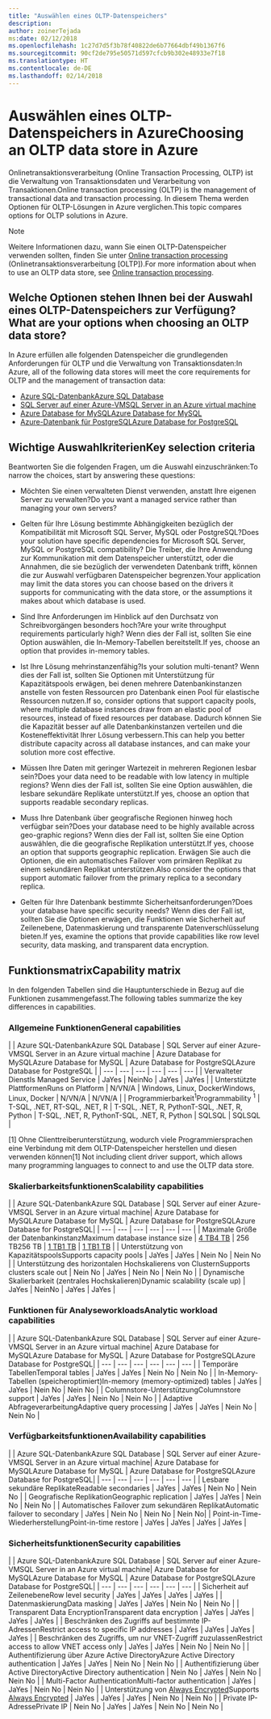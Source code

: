```yaml
---
title: "Auswählen eines OLTP-Datenspeichers"
description: 
author: zoinerTejada
ms:date: 02/12/2018
ms.openlocfilehash: 1c27d7d5f3b78f40822de6b77664dbf49b1367f6
ms.sourcegitcommit: 90cf2de795e50571d597cfcb9b302e48933e7f18
ms.translationtype: HT
ms.contentlocale: de-DE
ms.lasthandoff: 02/14/2018
---
```

# <a name="choosing-an-oltp-data-store-in-azure"></a><span data-ttu-id="663b9-102">Auswählen eines OLTP-Datenspeichers in Azure</span><span class="sxs-lookup"><span data-stu-id="663b9-102">Choosing an OLTP data store in Azure</span></span>

<span data-ttu-id="663b9-103">Onlinetransaktionsverarbeitung (Online Transaction Processing, OLTP) ist die Verwaltung von Transaktionsdaten und Verarbeitung von Transaktionen.</span><span class="sxs-lookup"><span data-stu-id="663b9-103">Online transaction processing (OLTP) is the management of transactional data and transaction processing.</span></span> <span data-ttu-id="663b9-104">In diesem Thema werden Optionen für OLTP-Lösungen in Azure verglichen.</span><span class="sxs-lookup"><span data-stu-id="663b9-104">This topic compares options for OLTP solutions in Azure.</span></span>

> [!NOTE]
> <span data-ttu-id="663b9-105">Weitere Informationen dazu, wann Sie einen OLTP-Datenspeicher verwenden sollten, finden Sie unter [Online transaction processing](../scenarios/online-analytical-processing.md) (Onlinetransaktionsverarbeitung [OLTP]).</span><span class="sxs-lookup"><span data-stu-id="663b9-105">For more information about when to use an OLTP data store, see [Online transaction processing](../scenarios/online-analytical-processing.md).</span></span>

## <a name="what-are-your-options-when-choosing-an-oltp-data-store"></a><span data-ttu-id="663b9-106">Welche Optionen stehen Ihnen bei der Auswahl eines OLTP-Datenspeichers zur Verfügung?</span><span class="sxs-lookup"><span data-stu-id="663b9-106">What are your options when choosing an OLTP data store?</span></span>

<span data-ttu-id="663b9-107">In Azure erfüllen alle folgenden Datenspeicher die grundlegenden Anforderungen für OLTP und die Verwaltung von Transaktionsdaten:</span><span class="sxs-lookup"><span data-stu-id="663b9-107">In Azure, all of the following data stores will meet the core requirements for OLTP and the management of transaction data:</span></span>

- [<span data-ttu-id="663b9-108">Azure SQL-Datenbank</span><span class="sxs-lookup"><span data-stu-id="663b9-108">Azure SQL Database</span></span>](/azure/sql-database/)
- [<span data-ttu-id="663b9-109">SQL Server auf einer Azure-VM</span><span class="sxs-lookup"><span data-stu-id="663b9-109">SQL Server in an Azure virtual machine</span></span>](/azure/virtual-machines/windows/sql/virtual-machines-windows-sql-server-iaas-overview?toc=%2Fazure%2Fvirtual-machines%2Fwindows%2Ftoc.json)
- [<span data-ttu-id="663b9-110">Azure Database for MySQL</span><span class="sxs-lookup"><span data-stu-id="663b9-110">Azure Database for MySQL</span></span>](/azure/mysql/)
- [<span data-ttu-id="663b9-111">Azure-Datenbank für PostgreSQL</span><span class="sxs-lookup"><span data-stu-id="663b9-111">Azure Database for PostgreSQL</span></span>](/azure/postgresql/)

## <a name="key-selection-criteria"></a><span data-ttu-id="663b9-112">Wichtige Auswahlkriterien</span><span class="sxs-lookup"><span data-stu-id="663b9-112">Key selection criteria</span></span>

<span data-ttu-id="663b9-113">Beantworten Sie die folgenden Fragen, um die Auswahl einzuschränken:</span><span class="sxs-lookup"><span data-stu-id="663b9-113">To narrow the choices, start by answering these questions:</span></span>

- <span data-ttu-id="663b9-114">Möchten Sie einen verwalteten Dienst verwenden, anstatt Ihre eigenen Server zu verwalten?</span><span class="sxs-lookup"><span data-stu-id="663b9-114">Do you want a managed service rather than managing your own servers?</span></span>

- <span data-ttu-id="663b9-115">Gelten für Ihre Lösung bestimmte Abhängigkeiten bezüglich der Kompatibilität mit Microsoft SQL Server, MySQL oder PostgreSQL?</span><span class="sxs-lookup"><span data-stu-id="663b9-115">Does your solution have specific dependencies for Microsoft SQL Server, MySQL or PostgreSQL compatibility?</span></span> <span data-ttu-id="663b9-116">Die Treiber, die Ihre Anwendung zur Kommunikation mit dem Datenspeicher unterstützt, oder die Annahmen, die sie bezüglich der verwendeten Datenbank trifft, können die zur Auswahl verfügbaren Datenspeicher begrenzen.</span><span class="sxs-lookup"><span data-stu-id="663b9-116">Your application may limit the data stores you can choose based on the drivers it supports for communicating with the data store, or the assumptions it makes about which database is used.</span></span>

- <span data-ttu-id="663b9-117">Sind Ihre Anforderungen im Hinblick auf den Durchsatz von Schreibvorgängen besonders hoch?</span><span class="sxs-lookup"><span data-stu-id="663b9-117">Are your write throughput requirements particularly high?</span></span> <span data-ttu-id="663b9-118">Wenn dies der Fall ist, sollten Sie eine Option auswählen, die In-Memory-Tabellen bereitstellt.</span><span class="sxs-lookup"><span data-stu-id="663b9-118">If yes, choose an option that provides in-memory tables.</span></span> 

- <span data-ttu-id="663b9-119">Ist Ihre Lösung mehrinstanzenfähig?</span><span class="sxs-lookup"><span data-stu-id="663b9-119">Is your solution multi-tenant?</span></span> <span data-ttu-id="663b9-120">Wenn dies der Fall ist, sollten Sie Optionen mit Unterstützung für Kapazitätspools erwägen, bei denen mehrere Datenbankinstanzen anstelle von festen Ressourcen pro Datenbank einen Pool für elastische Ressourcen nutzen.</span><span class="sxs-lookup"><span data-stu-id="663b9-120">If so, consider options that support capacity pools, where multiple database instances draw from an elastic pool of resources, instead of fixed resources per database.</span></span> <span data-ttu-id="663b9-121">Dadurch können Sie die Kapazität besser auf alle Datenbankinstanzen verteilen und die Kosteneffektivität Ihrer Lösung verbessern.</span><span class="sxs-lookup"><span data-stu-id="663b9-121">This can help you better distribute capacity across all database instances, and can make your solution more cost effective.</span></span>

- <span data-ttu-id="663b9-122">Müssen Ihre Daten mit geringer Wartezeit in mehreren Regionen lesbar sein?</span><span class="sxs-lookup"><span data-stu-id="663b9-122">Does your data need to be readable with low latency in multiple regions?</span></span> <span data-ttu-id="663b9-123">Wenn dies der Fall ist, sollten Sie eine Option auswählen, die lesbare sekundäre Replikate unterstützt.</span><span class="sxs-lookup"><span data-stu-id="663b9-123">If yes, choose an option that supports readable secondary replicas.</span></span>

- <span data-ttu-id="663b9-124">Muss Ihre Datenbank über geografische Regionen hinweg hoch verfügbar sein?</span><span class="sxs-lookup"><span data-stu-id="663b9-124">Does your database need to be highly available across geo-graphic regions?</span></span> <span data-ttu-id="663b9-125">Wenn dies der Fall ist, sollten Sie eine Option auswählen, die die geografische Replikation unterstützt.</span><span class="sxs-lookup"><span data-stu-id="663b9-125">If yes, choose an option that supports geographic replication.</span></span> <span data-ttu-id="663b9-126">Erwägen Sie auch die Optionen, die ein automatisches Failover vom primären Replikat zu einem sekundären Replikat unterstützen.</span><span class="sxs-lookup"><span data-stu-id="663b9-126">Also consider the options that support automatic failover from the primary replica to a secondary replica.</span></span>

- <span data-ttu-id="663b9-127">Gelten für Ihre Datenbank bestimmte Sicherheitsanforderungen?</span><span class="sxs-lookup"><span data-stu-id="663b9-127">Does your database have specific security needs?</span></span> <span data-ttu-id="663b9-128">Wenn dies der Fall ist, sollten Sie die Optionen erwägen, die Funktionen wie Sicherheit auf Zeilenebene, Datenmaskierung und transparente Datenverschlüsselung bieten.</span><span class="sxs-lookup"><span data-stu-id="663b9-128">If yes, examine the options that provide capabilities like row level security, data masking, and transparent data encryption.</span></span>

## <a name="capability-matrix"></a><span data-ttu-id="663b9-129">Funktionsmatrix</span><span class="sxs-lookup"><span data-stu-id="663b9-129">Capability matrix</span></span>

<span data-ttu-id="663b9-130">In den folgenden Tabellen sind die Hauptunterschiede in Bezug auf die Funktionen zusammengefasst.</span><span class="sxs-lookup"><span data-stu-id="663b9-130">The following tables summarize the key differences in capabilities.</span></span>

### <a name="general-capabilities"></a><span data-ttu-id="663b9-131">Allgemeine Funktionen</span><span class="sxs-lookup"><span data-stu-id="663b9-131">General capabilities</span></span> 
| | <span data-ttu-id="663b9-132">Azure SQL-Datenbank</span><span class="sxs-lookup"><span data-stu-id="663b9-132">Azure SQL Database</span></span> | <span data-ttu-id="663b9-133">SQL Server auf einer Azure-VM</span><span class="sxs-lookup"><span data-stu-id="663b9-133">SQL Server in an Azure virtual machine</span></span> | <span data-ttu-id="663b9-134">Azure Database for MySQL</span><span class="sxs-lookup"><span data-stu-id="663b9-134">Azure Database for MySQL</span></span> | <span data-ttu-id="663b9-135">Azure Database for PostgreSQL</span><span class="sxs-lookup"><span data-stu-id="663b9-135">Azure Database for PostgreSQL</span></span> |
| --- | --- | --- | --- | --- | --- |
| <span data-ttu-id="663b9-136">Verwalteter Dienst</span><span class="sxs-lookup"><span data-stu-id="663b9-136">Is Managed Service</span></span> | <span data-ttu-id="663b9-137">Ja</span><span class="sxs-lookup"><span data-stu-id="663b9-137">Yes</span></span> | <span data-ttu-id="663b9-138">Nein</span><span class="sxs-lookup"><span data-stu-id="663b9-138">No</span></span> | <span data-ttu-id="663b9-139">Ja</span><span class="sxs-lookup"><span data-stu-id="663b9-139">Yes</span></span> | <span data-ttu-id="663b9-140">Ja</span><span class="sxs-lookup"><span data-stu-id="663b9-140">Yes</span></span> |
| <span data-ttu-id="663b9-141">Unterstützte Plattformen</span><span class="sxs-lookup"><span data-stu-id="663b9-141">Runs on Platform</span></span> | <span data-ttu-id="663b9-142">N/V</span><span class="sxs-lookup"><span data-stu-id="663b9-142">N/A</span></span> | <span data-ttu-id="663b9-143">Windows, Linux, Docker</span><span class="sxs-lookup"><span data-stu-id="663b9-143">Windows, Linux, Docker</span></span> | <span data-ttu-id="663b9-144">N/V</span><span class="sxs-lookup"><span data-stu-id="663b9-144">N/A</span></span> | <span data-ttu-id="663b9-145">N/V</span><span class="sxs-lookup"><span data-stu-id="663b9-145">N/A</span></span> |
| <span data-ttu-id="663b9-146">Programmierbarkeit<sup>1</sup></span><span class="sxs-lookup"><span data-stu-id="663b9-146">Programmability <sup>1</sup></span></span> | <span data-ttu-id="663b9-147">T-SQL, .NET, R</span><span class="sxs-lookup"><span data-stu-id="663b9-147">T-SQL, .NET, R</span></span> | <span data-ttu-id="663b9-148">T-SQL, .NET, R, Python</span><span class="sxs-lookup"><span data-stu-id="663b9-148">T-SQL, .NET, R, Python</span></span> | <span data-ttu-id="663b9-149">T-SQL, .NET, R, Python</span><span class="sxs-lookup"><span data-stu-id="663b9-149">T-SQL, .NET, R, Python</span></span> | <span data-ttu-id="663b9-150">SQL</span><span class="sxs-lookup"><span data-stu-id="663b9-150">SQL</span></span> | <span data-ttu-id="663b9-151">SQL</span><span class="sxs-lookup"><span data-stu-id="663b9-151">SQL</span></span> |

<span data-ttu-id="663b9-152">[1] Ohne Clienttreiberunterstützung, wodurch viele Programmiersprachen eine Verbindung mit dem OLTP-Datenspeicher herstellen und diesen verwenden können</span><span class="sxs-lookup"><span data-stu-id="663b9-152">[1] Not including client driver support, which allows many programming languages to connect to and use the OLTP data store.</span></span>

### <a name="scalability-capabilities"></a><span data-ttu-id="663b9-153">Skalierbarkeitsfunktionen</span><span class="sxs-lookup"><span data-stu-id="663b9-153">Scalability capabilities</span></span>
| | <span data-ttu-id="663b9-154">Azure SQL-Datenbank</span><span class="sxs-lookup"><span data-stu-id="663b9-154">Azure SQL Database</span></span> | <span data-ttu-id="663b9-155">SQL Server auf einer Azure-VM</span><span class="sxs-lookup"><span data-stu-id="663b9-155">SQL Server in an Azure virtual machine</span></span>| <span data-ttu-id="663b9-156">Azure Database for MySQL</span><span class="sxs-lookup"><span data-stu-id="663b9-156">Azure Database for MySQL</span></span> | <span data-ttu-id="663b9-157">Azure Database for PostgreSQL</span><span class="sxs-lookup"><span data-stu-id="663b9-157">Azure Database for PostgreSQL</span></span>|
| --- | --- | --- | --- | --- | --- |
| <span data-ttu-id="663b9-158">Maximale Größe der Datenbankinstanz</span><span class="sxs-lookup"><span data-stu-id="663b9-158">Maximum database instance size</span></span> | [<span data-ttu-id="663b9-159">4 TB</span><span class="sxs-lookup"><span data-stu-id="663b9-159">4 TB</span></span>](/azure/sql-database/sql-database-resource-limits) | <span data-ttu-id="663b9-160">256 TB</span><span class="sxs-lookup"><span data-stu-id="663b9-160">256 TB</span></span> | [<span data-ttu-id="663b9-161">1 TB</span><span class="sxs-lookup"><span data-stu-id="663b9-161">1 TB</span></span>](/azure/mysql/concepts-limits) | [<span data-ttu-id="663b9-162">1 TB</span><span class="sxs-lookup"><span data-stu-id="663b9-162">1 TB</span></span>](/azure/postgresql/concepts-limits) |
| <span data-ttu-id="663b9-163">Unterstützung von Kapazitätspools</span><span class="sxs-lookup"><span data-stu-id="663b9-163">Supports capacity pools</span></span>  | <span data-ttu-id="663b9-164">Ja</span><span class="sxs-lookup"><span data-stu-id="663b9-164">Yes</span></span> | <span data-ttu-id="663b9-165">Ja</span><span class="sxs-lookup"><span data-stu-id="663b9-165">Yes</span></span> | <span data-ttu-id="663b9-166">Nein </span><span class="sxs-lookup"><span data-stu-id="663b9-166">No</span></span> | <span data-ttu-id="663b9-167">Nein </span><span class="sxs-lookup"><span data-stu-id="663b9-167">No</span></span> |
| <span data-ttu-id="663b9-168">Unterstützung des horizontalen Hochskalierens von Clustern</span><span class="sxs-lookup"><span data-stu-id="663b9-168">Supports clusters scale out</span></span>  | <span data-ttu-id="663b9-169">Nein </span><span class="sxs-lookup"><span data-stu-id="663b9-169">No</span></span> | <span data-ttu-id="663b9-170">Ja</span><span class="sxs-lookup"><span data-stu-id="663b9-170">Yes</span></span> | <span data-ttu-id="663b9-171">Nein </span><span class="sxs-lookup"><span data-stu-id="663b9-171">No</span></span> | <span data-ttu-id="663b9-172">Nein </span><span class="sxs-lookup"><span data-stu-id="663b9-172">No</span></span> |
| <span data-ttu-id="663b9-173">Dynamische Skalierbarkeit (zentrales Hochskalieren)</span><span class="sxs-lookup"><span data-stu-id="663b9-173">Dynamic scalability (scale up)</span></span>  | <span data-ttu-id="663b9-174">Ja</span><span class="sxs-lookup"><span data-stu-id="663b9-174">Yes</span></span> | <span data-ttu-id="663b9-175">Nein</span><span class="sxs-lookup"><span data-stu-id="663b9-175">No</span></span> | <span data-ttu-id="663b9-176">Ja</span><span class="sxs-lookup"><span data-stu-id="663b9-176">Yes</span></span> | <span data-ttu-id="663b9-177">Ja</span><span class="sxs-lookup"><span data-stu-id="663b9-177">Yes</span></span> |

### <a name="analytic-workload-capabilities"></a><span data-ttu-id="663b9-178">Funktionen für Analyseworkloads</span><span class="sxs-lookup"><span data-stu-id="663b9-178">Analytic workload capabilities</span></span>
| | <span data-ttu-id="663b9-179">Azure SQL-Datenbank</span><span class="sxs-lookup"><span data-stu-id="663b9-179">Azure SQL Database</span></span> | <span data-ttu-id="663b9-180">SQL Server auf einer Azure-VM</span><span class="sxs-lookup"><span data-stu-id="663b9-180">SQL Server in an Azure virtual machine</span></span>| <span data-ttu-id="663b9-181">Azure Database for MySQL</span><span class="sxs-lookup"><span data-stu-id="663b9-181">Azure Database for MySQL</span></span> | <span data-ttu-id="663b9-182">Azure Database for PostgreSQL</span><span class="sxs-lookup"><span data-stu-id="663b9-182">Azure Database for PostgreSQL</span></span>|
| --- | --- | --- | --- | --- | --- | 
| <span data-ttu-id="663b9-183">Temporäre Tabellen</span><span class="sxs-lookup"><span data-stu-id="663b9-183">Temporal tables</span></span> | <span data-ttu-id="663b9-184">Ja</span><span class="sxs-lookup"><span data-stu-id="663b9-184">Yes</span></span> | <span data-ttu-id="663b9-185">Ja</span><span class="sxs-lookup"><span data-stu-id="663b9-185">Yes</span></span> | <span data-ttu-id="663b9-186">Nein </span><span class="sxs-lookup"><span data-stu-id="663b9-186">No</span></span> | <span data-ttu-id="663b9-187">Nein </span><span class="sxs-lookup"><span data-stu-id="663b9-187">No</span></span> |
| <span data-ttu-id="663b9-188">In-Memory-Tabellen (speicheroptimiert)</span><span class="sxs-lookup"><span data-stu-id="663b9-188">In-memory (memory-optimized) tables</span></span> | <span data-ttu-id="663b9-189">Ja</span><span class="sxs-lookup"><span data-stu-id="663b9-189">Yes</span></span> | <span data-ttu-id="663b9-190">Ja</span><span class="sxs-lookup"><span data-stu-id="663b9-190">Yes</span></span> | <span data-ttu-id="663b9-191">Nein </span><span class="sxs-lookup"><span data-stu-id="663b9-191">No</span></span> | <span data-ttu-id="663b9-192">Nein </span><span class="sxs-lookup"><span data-stu-id="663b9-192">No</span></span> |
| <span data-ttu-id="663b9-193">Columnstore-Unterstützung</span><span class="sxs-lookup"><span data-stu-id="663b9-193">Columnstore support</span></span> | <span data-ttu-id="663b9-194">Ja</span><span class="sxs-lookup"><span data-stu-id="663b9-194">Yes</span></span> | <span data-ttu-id="663b9-195">Ja</span><span class="sxs-lookup"><span data-stu-id="663b9-195">Yes</span></span> | <span data-ttu-id="663b9-196">Nein </span><span class="sxs-lookup"><span data-stu-id="663b9-196">No</span></span> | <span data-ttu-id="663b9-197">Nein </span><span class="sxs-lookup"><span data-stu-id="663b9-197">No</span></span> |
| <span data-ttu-id="663b9-198">Adaptive Abfrageverarbeitung</span><span class="sxs-lookup"><span data-stu-id="663b9-198">Adaptive query processing</span></span> | <span data-ttu-id="663b9-199">Ja</span><span class="sxs-lookup"><span data-stu-id="663b9-199">Yes</span></span> | <span data-ttu-id="663b9-200">Ja</span><span class="sxs-lookup"><span data-stu-id="663b9-200">Yes</span></span> | <span data-ttu-id="663b9-201">Nein </span><span class="sxs-lookup"><span data-stu-id="663b9-201">No</span></span> | <span data-ttu-id="663b9-202">Nein </span><span class="sxs-lookup"><span data-stu-id="663b9-202">No</span></span> |

### <a name="availability-capabilities"></a><span data-ttu-id="663b9-203">Verfügbarkeitsfunktionen</span><span class="sxs-lookup"><span data-stu-id="663b9-203">Availability capabilities</span></span>
| | <span data-ttu-id="663b9-204">Azure SQL-Datenbank</span><span class="sxs-lookup"><span data-stu-id="663b9-204">Azure SQL Database</span></span> | <span data-ttu-id="663b9-205">SQL Server auf einer Azure-VM</span><span class="sxs-lookup"><span data-stu-id="663b9-205">SQL Server in an Azure virtual machine</span></span>| <span data-ttu-id="663b9-206">Azure Database for MySQL</span><span class="sxs-lookup"><span data-stu-id="663b9-206">Azure Database for MySQL</span></span> | <span data-ttu-id="663b9-207">Azure Database for PostgreSQL</span><span class="sxs-lookup"><span data-stu-id="663b9-207">Azure Database for PostgreSQL</span></span>|
| --- | --- | --- | --- | --- | --- | 
| <span data-ttu-id="663b9-208">Lesbare sekundäre Replikate</span><span class="sxs-lookup"><span data-stu-id="663b9-208">Readable secondaries</span></span> | <span data-ttu-id="663b9-209">Ja</span><span class="sxs-lookup"><span data-stu-id="663b9-209">Yes</span></span> | <span data-ttu-id="663b9-210">Ja</span><span class="sxs-lookup"><span data-stu-id="663b9-210">Yes</span></span> | <span data-ttu-id="663b9-211">Nein </span><span class="sxs-lookup"><span data-stu-id="663b9-211">No</span></span> | <span data-ttu-id="663b9-212">Nein </span><span class="sxs-lookup"><span data-stu-id="663b9-212">No</span></span> | 
| <span data-ttu-id="663b9-213">Geografische Replikation</span><span class="sxs-lookup"><span data-stu-id="663b9-213">Geographic replication</span></span> | <span data-ttu-id="663b9-214">Ja</span><span class="sxs-lookup"><span data-stu-id="663b9-214">Yes</span></span> | <span data-ttu-id="663b9-215">Ja</span><span class="sxs-lookup"><span data-stu-id="663b9-215">Yes</span></span> | <span data-ttu-id="663b9-216">Nein </span><span class="sxs-lookup"><span data-stu-id="663b9-216">No</span></span> | <span data-ttu-id="663b9-217">Nein </span><span class="sxs-lookup"><span data-stu-id="663b9-217">No</span></span> | 
| <span data-ttu-id="663b9-218">Automatisches Failover zum sekundären Replikat</span><span class="sxs-lookup"><span data-stu-id="663b9-218">Automatic failover to secondary</span></span> | <span data-ttu-id="663b9-219">Ja</span><span class="sxs-lookup"><span data-stu-id="663b9-219">Yes</span></span> | <span data-ttu-id="663b9-220">Nein </span><span class="sxs-lookup"><span data-stu-id="663b9-220">No</span></span> | <span data-ttu-id="663b9-221">Nein </span><span class="sxs-lookup"><span data-stu-id="663b9-221">No</span></span> | <span data-ttu-id="663b9-222">Nein </span><span class="sxs-lookup"><span data-stu-id="663b9-222">No</span></span>|
| <span data-ttu-id="663b9-223">Point-in-Time-Wiederherstellung</span><span class="sxs-lookup"><span data-stu-id="663b9-223">Point-in-time restore</span></span> | <span data-ttu-id="663b9-224">Ja</span><span class="sxs-lookup"><span data-stu-id="663b9-224">Yes</span></span> | <span data-ttu-id="663b9-225">Ja</span><span class="sxs-lookup"><span data-stu-id="663b9-225">Yes</span></span> | <span data-ttu-id="663b9-226">Ja</span><span class="sxs-lookup"><span data-stu-id="663b9-226">Yes</span></span> | <span data-ttu-id="663b9-227">Ja</span><span class="sxs-lookup"><span data-stu-id="663b9-227">Yes</span></span> |

### <a name="security-capabilities"></a><span data-ttu-id="663b9-228">Sicherheitsfunktionen</span><span class="sxs-lookup"><span data-stu-id="663b9-228">Security capabilities</span></span>
| | <span data-ttu-id="663b9-229">Azure SQL-Datenbank</span><span class="sxs-lookup"><span data-stu-id="663b9-229">Azure SQL Database</span></span> | <span data-ttu-id="663b9-230">SQL Server auf einer Azure-VM</span><span class="sxs-lookup"><span data-stu-id="663b9-230">SQL Server in an Azure virtual machine</span></span>| <span data-ttu-id="663b9-231">Azure Database for MySQL</span><span class="sxs-lookup"><span data-stu-id="663b9-231">Azure Database for MySQL</span></span> | <span data-ttu-id="663b9-232">Azure Database for PostgreSQL</span><span class="sxs-lookup"><span data-stu-id="663b9-232">Azure Database for PostgreSQL</span></span>|
| --- | --- | --- | --- | --- | --- | 
| <span data-ttu-id="663b9-233">Sicherheit auf Zeilenebene</span><span class="sxs-lookup"><span data-stu-id="663b9-233">Row level security</span></span> | <span data-ttu-id="663b9-234">Ja</span><span class="sxs-lookup"><span data-stu-id="663b9-234">Yes</span></span> | <span data-ttu-id="663b9-235">Ja</span><span class="sxs-lookup"><span data-stu-id="663b9-235">Yes</span></span> | <span data-ttu-id="663b9-236">Ja</span><span class="sxs-lookup"><span data-stu-id="663b9-236">Yes</span></span> | <span data-ttu-id="663b9-237">Ja</span><span class="sxs-lookup"><span data-stu-id="663b9-237">Yes</span></span> |
| <span data-ttu-id="663b9-238">Datenmaskierung</span><span class="sxs-lookup"><span data-stu-id="663b9-238">Data masking</span></span> | <span data-ttu-id="663b9-239">Ja</span><span class="sxs-lookup"><span data-stu-id="663b9-239">Yes</span></span> | <span data-ttu-id="663b9-240">Ja</span><span class="sxs-lookup"><span data-stu-id="663b9-240">Yes</span></span> | <span data-ttu-id="663b9-241">Nein </span><span class="sxs-lookup"><span data-stu-id="663b9-241">No</span></span> | <span data-ttu-id="663b9-242">Nein </span><span class="sxs-lookup"><span data-stu-id="663b9-242">No</span></span> |
| <span data-ttu-id="663b9-243">Transparent Data Encryption</span><span class="sxs-lookup"><span data-stu-id="663b9-243">Transparent data encryption</span></span> | <span data-ttu-id="663b9-244">Ja</span><span class="sxs-lookup"><span data-stu-id="663b9-244">Yes</span></span> | <span data-ttu-id="663b9-245">Ja</span><span class="sxs-lookup"><span data-stu-id="663b9-245">Yes</span></span> | <span data-ttu-id="663b9-246">Ja</span><span class="sxs-lookup"><span data-stu-id="663b9-246">Yes</span></span> | <span data-ttu-id="663b9-247">Ja</span><span class="sxs-lookup"><span data-stu-id="663b9-247">Yes</span></span> |
| <span data-ttu-id="663b9-248">Beschränken des Zugriffs auf bestimmte IP-Adressen</span><span class="sxs-lookup"><span data-stu-id="663b9-248">Restrict access to specific IP addresses</span></span> | <span data-ttu-id="663b9-249">Ja</span><span class="sxs-lookup"><span data-stu-id="663b9-249">Yes</span></span> | <span data-ttu-id="663b9-250">Ja</span><span class="sxs-lookup"><span data-stu-id="663b9-250">Yes</span></span> | <span data-ttu-id="663b9-251">Ja</span><span class="sxs-lookup"><span data-stu-id="663b9-251">Yes</span></span> | <span data-ttu-id="663b9-252">Ja</span><span class="sxs-lookup"><span data-stu-id="663b9-252">Yes</span></span> |
| <span data-ttu-id="663b9-253">Beschränken des Zugriffs, um nur VNET-Zugriff zuzulassen</span><span class="sxs-lookup"><span data-stu-id="663b9-253">Restrict access to allow VNET access only</span></span> | <span data-ttu-id="663b9-254">Ja</span><span class="sxs-lookup"><span data-stu-id="663b9-254">Yes</span></span> | <span data-ttu-id="663b9-255">Ja</span><span class="sxs-lookup"><span data-stu-id="663b9-255">Yes</span></span> | <span data-ttu-id="663b9-256">Nein </span><span class="sxs-lookup"><span data-stu-id="663b9-256">No</span></span> | <span data-ttu-id="663b9-257">Nein </span><span class="sxs-lookup"><span data-stu-id="663b9-257">No</span></span> |
| <span data-ttu-id="663b9-258">Authentifizierung über Azure Active Directory</span><span class="sxs-lookup"><span data-stu-id="663b9-258">Azure Active Directory authentication</span></span> | <span data-ttu-id="663b9-259">Ja</span><span class="sxs-lookup"><span data-stu-id="663b9-259">Yes</span></span> | <span data-ttu-id="663b9-260">Ja</span><span class="sxs-lookup"><span data-stu-id="663b9-260">Yes</span></span> | <span data-ttu-id="663b9-261">Nein </span><span class="sxs-lookup"><span data-stu-id="663b9-261">No</span></span> | <span data-ttu-id="663b9-262">Nein </span><span class="sxs-lookup"><span data-stu-id="663b9-262">No</span></span> |
| <span data-ttu-id="663b9-263">Authentifizierung über Active Directory</span><span class="sxs-lookup"><span data-stu-id="663b9-263">Active Directory authentication</span></span> | <span data-ttu-id="663b9-264">Nein </span><span class="sxs-lookup"><span data-stu-id="663b9-264">No</span></span> | <span data-ttu-id="663b9-265">Ja</span><span class="sxs-lookup"><span data-stu-id="663b9-265">Yes</span></span> | <span data-ttu-id="663b9-266">Nein </span><span class="sxs-lookup"><span data-stu-id="663b9-266">No</span></span> | <span data-ttu-id="663b9-267">Nein </span><span class="sxs-lookup"><span data-stu-id="663b9-267">No</span></span> |
| <span data-ttu-id="663b9-268">Multi-Factor Authentication</span><span class="sxs-lookup"><span data-stu-id="663b9-268">Multi-factor authentication</span></span> | <span data-ttu-id="663b9-269">Ja</span><span class="sxs-lookup"><span data-stu-id="663b9-269">Yes</span></span> | <span data-ttu-id="663b9-270">Ja</span><span class="sxs-lookup"><span data-stu-id="663b9-270">Yes</span></span> | <span data-ttu-id="663b9-271">Nein </span><span class="sxs-lookup"><span data-stu-id="663b9-271">No</span></span> | <span data-ttu-id="663b9-272">Nein </span><span class="sxs-lookup"><span data-stu-id="663b9-272">No</span></span> |
| <span data-ttu-id="663b9-273">Unterstützung von [Always Encrypted](/sql/relational-databases/security/encryption/always-encrypted-database-engine)</span><span class="sxs-lookup"><span data-stu-id="663b9-273">Supports [Always Encrypted](/sql/relational-databases/security/encryption/always-encrypted-database-engine)</span></span> | <span data-ttu-id="663b9-274">Ja</span><span class="sxs-lookup"><span data-stu-id="663b9-274">Yes</span></span> | <span data-ttu-id="663b9-275">Ja</span><span class="sxs-lookup"><span data-stu-id="663b9-275">Yes</span></span> | <span data-ttu-id="663b9-276">Ja</span><span class="sxs-lookup"><span data-stu-id="663b9-276">Yes</span></span> | <span data-ttu-id="663b9-277">Nein </span><span class="sxs-lookup"><span data-stu-id="663b9-277">No</span></span> | <span data-ttu-id="663b9-278">Nein </span><span class="sxs-lookup"><span data-stu-id="663b9-278">No</span></span> |
| <span data-ttu-id="663b9-279">Private IP-Adresse</span><span class="sxs-lookup"><span data-stu-id="663b9-279">Private IP</span></span> | <span data-ttu-id="663b9-280">Nein </span><span class="sxs-lookup"><span data-stu-id="663b9-280">No</span></span> | <span data-ttu-id="663b9-281">Ja</span><span class="sxs-lookup"><span data-stu-id="663b9-281">Yes</span></span> | <span data-ttu-id="663b9-282">Ja</span><span class="sxs-lookup"><span data-stu-id="663b9-282">Yes</span></span> | <span data-ttu-id="663b9-283">Nein </span><span class="sxs-lookup"><span data-stu-id="663b9-283">No</span></span> | <span data-ttu-id="663b9-284">Nein </span><span class="sxs-lookup"><span data-stu-id="663b9-284">No</span></span> |

